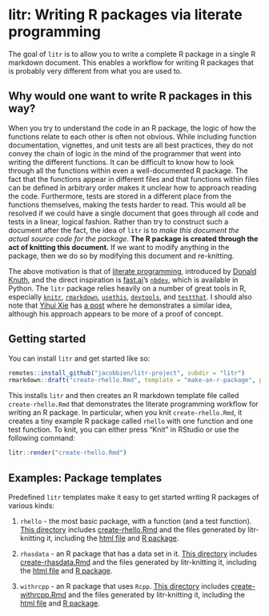 
<!-- README.md is generated from README.Rmd. Please edit that file -->

# litr: Writing R packages via literate programming

<!-- badges: start -->
<!-- badges: end -->

The goal of `litr` is to allow you to write a complete R package in a
single R markdown document. This enables a workflow for writing R
packages that is probably very different from what you are used to.

## Why would one want to write R packages in this way?

When you try to understand the code in an R package, the logic of how
the functions relate to each other is often not obvious. While including
function documentation, vignettes, and unit tests are all best
practices, they do not convey the chain of logic in the mind of the
programmer that went into writing the different functions. It can be
difficult to know how to look through all the functions within even a
well-documented R package. The fact that the functions appear in
different files and that functions within files can be defined in
arbitrary order makes it unclear how to approach reading the code.
Furthermore, tests are stored in a different place from the functions
themselves, making the tests harder to read. This would all be resolved
if we could have a single document that goes through all code and tests
in a linear, logical fashion. Rather than try to construct such a
document after the fact, the idea of `litr` is to *make this document
the actual source code for the package*. **The R package is created
through the act of knitting this document.** If we want to modify
anything in the package, then we do so by modifying this document and
re-knitting.

The above motivation is that of [literate
programming](https://en.wikipedia.org/wiki/Literate_programming),
introduced by [Donald
Knuth](https://www-cs-faculty.stanford.edu/~knuth/), and the direct
inspiration is [fast.ai](https://www.fast.ai/about/)’s
[`nbdev`](https://nbdev.fast.ai/), which is available in Python. The
`litr` package relies heavily on a number of great tools in R,
especially [`knitr`](https://yihui.org/knitr/),
[`rmarkdown`](https://rmarkdown.rstudio.com/docs/index.html),
[`usethis`](https://usethis.r-lib.org/),
[`devtools`](https://devtools.r-lib.org/), and
[`testthat`](https://testthat.r-lib.org/). I should also note that
[Yihui Xie](https://yihui.org/en/) has [a post](https://yihui.org/rlp/)
where he demonstrates a similar idea, although his approach appears to
be more of a proof of concept.

## Getting started

You can install `litr` and get started like so:

``` r
remotes::install_github("jacobbien/litr-project", subdir = "litr")
rmarkdown::draft("create-rhello.Rmd", template = "make-an-r-package", package = "litr")
```

This installs `litr` and then creates an R markdown template file called
`create-rhello.Rmd` that demonstrates the literate programming workflow
for writing an R package. In particular, when you knit
`create-rhello.Rmd`, it creates a tiny example R package called `rhello`
with one function and one test function. To knit, you can either press
“Knit” in RStudio or use the following command:

``` r
litr::render("create-rhello.Rmd")
```

## Examples: Package templates

Predefined `litr` templates make it easy to get started writing R
packages of various kinds:

1.  `rhello` - the most basic package, with a function (and a test
    function). [This
    directory](https://github.com/jacobbien/litr-project/tree/main/examples/make-an-r-package)
    includes
    [create-rhello.Rmd](https://github.com/jacobbien/litr-project/tree/main/examples/make-an-r-package/create-rhello.Rmd)
    and the files generated by litr-knitting it, including the [html
    file](https://htmlpreview.github.io/?https://github.com/jacobbien/litr-project/tree/main/examples/make-an-r-package/create-rhello.html)
    and [R
    package](https://github.com/jacobbien/litr-project/tree/main/examples/make-an-r-package/rhello).

2.  `rhasdata` - an R package that has a data set in it. [This
    directory](https://github.com/jacobbien/litr-project/tree/main/examples/make-an-r-package-with-data)
    includes
    [create-rhasdata.Rmd](https://github.com/jacobbien/litr-project/tree/main/examples/make-an-r-package-with-data/create-rhasdata.Rmd)
    and the files generated by litr-knitting it, including the [html
    file](https://htmlpreview.github.io/?https://github.com/jacobbien/litr-project/tree/main/examples/make-an-r-package-with-data/create-rhasdata.html)
    and [R
    package](https://github.com/jacobbien/litr-project/tree/main/examples/make-an-r-package-with-data/rhasdata).

3.  `withrcpp` - an R package that uses `Rcpp`. [This
    directory](https://github.com/jacobbien/litr-project/tree/main/examples/make-an-r-package-with-rcpp)
    includes
    [create-withrcpp.Rmd](https://github.com/jacobbien/litr-project/tree/main/examples/make-an-r-package-with-rcpp/create-withrcpp.Rmd)
    and the files generated by litr-knitting it, including the [html
    file](https://htmlpreview.github.io/?https://github.com/jacobbien/litr-project/tree/main/examples/make-an-r-package-with-rcpp/create-withrcpp.html)
    and [R
    package](https://github.com/jacobbien/litr-project/tree/main/examples/make-an-r-package-with-rcpp/withrcpp).
